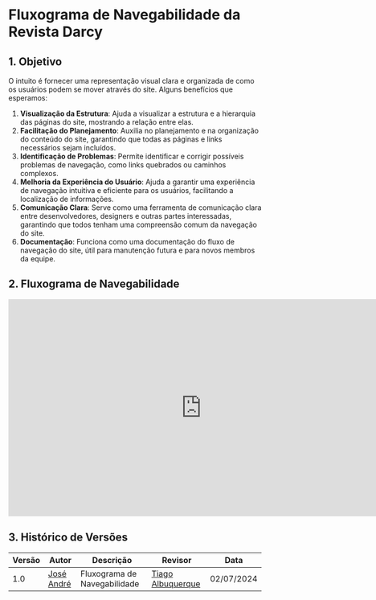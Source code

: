# Fluxograma de Navegabilidade da Revista Darcy

## 1. Objetivo

O intuito é fornecer uma representação visual clara e organizada de como os usuários podem se mover através do site. Alguns benefícios que esperamos:

1. **Visualização da Estrutura**: Ajuda a visualizar a estrutura e a hierarquia das páginas do site, mostrando a relação entre elas.
2. **Facilitação do Planejamento**: Auxilia no planejamento e na organização do conteúdo do site, garantindo que todas as páginas e links necessários sejam incluídos.
3. **Identificação de Problemas**: Permite identificar e corrigir possíveis problemas de navegação, como links quebrados ou caminhos complexos.
4. **Melhoria da Experiência do Usuário**: Ajuda a garantir uma experiência de navegação intuitiva e eficiente para os usuários, facilitando a localização de informações.
5. **Comunicação Clara**: Serve como uma ferramenta de comunicação clara entre desenvolvedores, designers e outras partes interessadas, garantindo que todos tenham uma compreensão comum da navegação do site.
6. **Documentação**: Funciona como uma documentação do fluxo de navegação do site, útil para manutenção futura e para novos membros da equipe.

## 2. Fluxograma de Navegabilidade

<center>
<iframe width="768" height="432" src="https://lucid.app/documents/embedded/a79ca220-bcd7-451c-8657-e48ca9895ec0" frameborder="0" scrolling="no" allow="fullscreen; clipboard-read; clipboard-write" allowfullscreen></iframe>
</center>

## 3. Histórico de Versões
| Versão | Autor | Descrição | Revisor | Data |
| -------| ----- | --------- | ---- | ----- |
| 1.0    | [José André](https://github.com/joseandre25) | Fluxograma de Navegabilidade | [Tiago Albuquerque](https://github.com/Tiago1604)| 02/07/2024 |